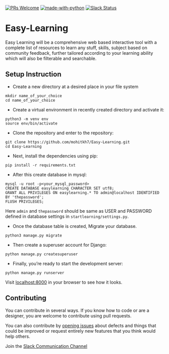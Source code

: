 [![PRs Welcome](https://img.shields.io/badge/PRs-welcome-brightgreen.svg?style=flat-square)](https://github.com/mohitkh7/Easy-Learning/pulls)
[![made-with-python](https://img.shields.io/badge/Made%20with-Python-1f425f.svg)](https://www.python.org/)
[![Slack Status](https://img.shields.io/badge/Chat%20on-Slack-orange.svg)](https://join.slack.com/t/easylearninggroup/shared_invite/enQtNDk2ODgwMTYwMjI1LTllN2Q2OWVmODgwMzZlYjc2MjAwM2Y3NmU0NTBjZTYzYWRhZjM0Y2VlNmM3MGFkNzNmOGMwNDQ2ODVmYmRmMjQ)

# Easy-Learning
Easy Learning will be a comprehensive web based interactive tool with a complete list of resources to learn any stuff, skills, subject based on community feedback, further tailored according to your learning ability which will also be filterable and searchable.

## Setup Instruction
* Create a new directory at a desired place in your file system
```
mkdir name_of_your_choice
cd name_of_your_choice
```

* Create a virtual environment in recently created directory and activate it:
```
python3 -m venv env
source env/bin/activate
```

* Clone the repository and enter to the repository:
```
git clone https://github.com/mohitkh7/Easy-Learning.git
cd Easy-Learning
```

* Next, install the dependencies using pip:
```
pip install -r requirements.txt
```

* After this create database in mysql:
```
mysql -u root -p<your_mysql_password>
CREATE DATABASE easylearning CHARACTER SET utf8;
GRANT ALL PRIVILEGES ON easylearning.* TO admin@localhost IDENTIFIED BY 'thepassword';
FLUSH PRIVILEGES;
```
Here `admin` and `thepassword` should be same as USER and PASSWORD defined in database settings in `startlearning/settings.py`.

* Once the database table is created, Migrate your database.
```
python3 manage.py migrate
```

* Then create a superuser account for Django:
```
python manage.py createsuperuser
```

* Finally, you’re ready to start the development server:
```
python manage.py runserver
```
Visit [localhost:8000](http://127.0.0.1:8000/) in your browser to see how it looks.


## Contributing
You can contribute in several ways. If you know how to code or are a designer, you are welcome to contribute using pull requests.

You can also contribute by [opening issues](https://github.com/mohitkh7/Easy-Learning/issues) about defects and things that could be improved or request entirely new features that you think would help others.

Join the [Slack Communication Channel](https://join.slack.com/t/easylearninggroup/shared_invite/enQtNDk2ODgwMTYwMjI1LTllN2Q2OWVmODgwMzZlYjc2MjAwM2Y3NmU0NTBjZTYzYWRhZjM0Y2VlNmM3MGFkNzNmOGMwNDQ2ODVmYmRmMjQ) 
